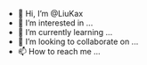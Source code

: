 - 👋 Hi, I’m @LiuKax
- 👀 I’m interested in ...
- 🌱 I’m currently learning ...
- 💞️ I’m looking to collaborate on ...
- 📫 How to reach me ...

<!---
LiuKax/LiuKax is a ✨ special ✨ repository because its `README.md` (this file) appears on your GitHub profile.
You can click the Preview link to take a look at your changes.
--->
